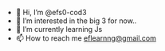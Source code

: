 - 👋 Hi, I’m @efs0-cod3
- 👀 I’m interested in the big 3 for now..
- 🌱 I’m currently learning Js
- 📫 How to reach me eflearnng@gmail.com
<!---
efs0-cod3/efs0-cod3 is a ✨ special ✨ repository because its `README.md` (this file) appears on your GitHub profile.
You can click the Preview link to take a look at your changes.
--->

